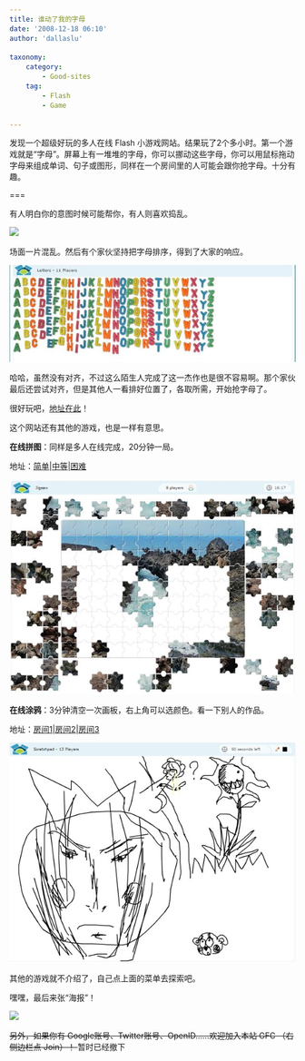 ```yaml
---
title: 谁动了我的字母
date: '2008-12-18 06:10'
author: 'dallaslu'

taxonomy:
    category:
        - Good-sites
    tag:
        - Flash
        - Game

---
```

发现一个超级好玩的多人在线 Flash 小游戏网站。结果玩了2个多小时。第一个游戏就是“字母”。屏幕上有一堆堆的字母，你可以挪动这些字母，你可以用鼠标拖动字母来组成单词、句子或图形，同样在一个房间里的人可能会跟你抢字母。十分有趣。

===

有人明白你的意图时候可能帮你，有人则喜欢捣乱。

![](http://file.dallas.lu/2008/12/luan.jpg)

场面一片混乱。然后有个家伙坚持把字母排序，得到了大家的响应。

![](abc.jpg)

哈哈，虽然没有对齐，不过这么陌生人完成了这一杰作也是很不容易啊。那个家伙最后还尝试对齐，但是其他人一看排好位置了，各取所需，开始抢字母了。

很好玩吧，<a href="http://lunchtimers.com/" target="_blank" title="开始玩游戏！">地址在此</a>！

这个网站还有其他的游戏，也是一样有意思。

__在线拼图__：同样是多人在线完成，20分钟一局。

地址：[简单](http://lunchtimers.com/game/?game=jigsaw&roomid=easy)|<a href="http://lunchtimers.com/game/?game=jigsaw&roomid=medium" target="_blank">中等</a>|<a href="http://lunchtimers.com/game/?game=jigsaw&roomid=hard" target="_blank">困难</a>

![](pintu.jpg)

__在线涂鸦__：3分钟清空一次画板，右上角可以选颜色。看一下别人的作品。

地址：<a href="http://lunchtimers.com/game/?game=scratchpad&roomid=room1" target="_blank">房间1</a>|<a href="http://lunchtimers.com/game/?game=scratchpad&roomid=room2" target="_blank">房间2</a>|<a href="http://lunchtimers.com/game/?game=scratchpad&roomid=room3" target="_blank">房间3</a>

![](pad.jpg)

其他的游戏就不介绍了，自己点上面的菜单去探索吧。

嘿嘿，最后来张“海报”！

![](http://file.dallas.lu/2008/12/hi.jpg)

<span style="text-decoration: line-through">另外，如果你有 Google账号、Twitter账号、OpenID……欢迎加入本站 GFC （右侧边栏点 Join）！ </span>暂时已经撤下
